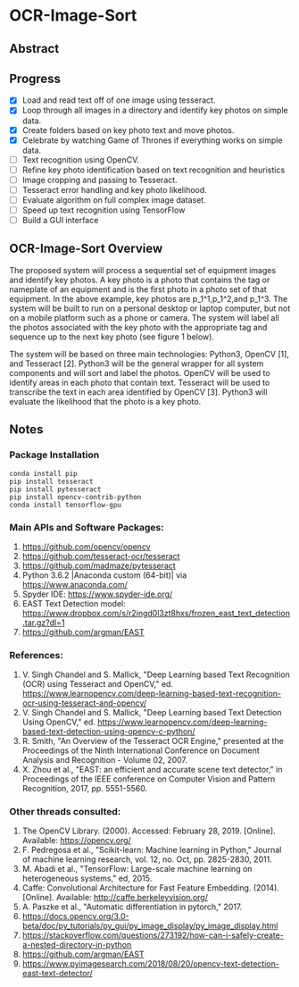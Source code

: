 # OCR-Image-Sort

## Abstract

## Progress
- [x] Load and read text off of one image using tesseract.
- [x] Loop through all images in a directory and identify key photos on simple data.
- [x] Create folders based on key photo text and move photos.
- [x] Celebrate by watching Game of Thrones if everything works on simple data.
- [ ] Text recognition using OpenCV.
- [ ] Refine key photo identification based on text recognition and heuristics
- [ ] Image cropping and passing to Tesseract.
- [ ] Tesseract error handling and key photo likelihood.
- [ ] Evaluate algorithm on full complex image dataset.
- [ ] Speed up text recognition using TensorFlow
- [ ] Build a GUI interface

## OCR-Image-Sort Overview
The proposed system will process a sequential set of equipment images and identify key photos. 
A key photo is a photo that contains the tag or nameplate of an equipment and is the first photo in a photo set of that equipment. 
In the above example, key photos are p_1^1,p_1^2,and p_1^3. 
The system will be built to run on a personal desktop or laptop computer, but not on a mobile platform such as a phone or camera. 
The system will label all the photos associated with the key photo with the appropriate tag and sequence up to the next key photo (see figure 1 below).

The system will be based on three main technologies: Python3, OpenCV [1], and Tesseract [2]. 
Python3 will be the general wrapper for all system components and will sort and label the photos. 
OpenCV will be used to identify areas in each photo that contain text. 
Tesseract will be used to transcribe the text in each area identified by OpenCV [3]. 
Python3 will evaluate the likelihood that the photo is a key photo. 

## Notes

### Package Installation
```
conda install pip
pip install tesseract
pip install pytesseract
pip install opencv-contrib-python
conda install tensorflow-gpu
```

### Main APIs and Software Packages:
1. https://github.com/opencv/opencv
2. https://github.com/tesseract-ocr/tesseract
3. https://github.com/madmaze/pytesseract
4. Python 3.6.2 |Anaconda custom (64-bit)| via https://www.anaconda.com/
5. Spyder IDE: https://www.spyder-ide.org/
6. EAST Text Detection model: https://www.dropbox.com/s/r2ingd0l3zt8hxs/frozen_east_text_detection.tar.gz?dl=1
7. https://github.com/argman/EAST

### References:
1. V. Singh Chandel and S. Mallick, "Deep Learning based Text Recognition (OCR) using Tesseract and OpenCV," ed. https://www.learnopencv.com/deep-learning-based-text-recognition-ocr-using-tesseract-and-opencv/
2. V. Singh Chandel and S. Mallick, "Deep Learning based Text Detection Using OpenCV," ed. https://www.learnopencv.com/deep-learning-based-text-detection-using-opencv-c-python/
3. R. Smith, "An Overview of the Tesseract OCR Engine," presented at the Proceedings of the Ninth International Conference on Document Analysis and Recognition - Volume 02, 2007.
4. X. Zhou et al., "EAST: an efficient and accurate scene text detector," in Proceedings of the IEEE conference on Computer Vision and Pattern Recognition, 2017, pp. 5551-5560.

### Other threads consulted:
1. The OpenCV Library. (2000). Accessed: February 28, 2019. [Online]. Available: https://opencv.org/
2. F. Pedregosa et al., "Scikit-learn: Machine learning in Python," Journal of machine learning research, vol. 12, no. Oct, pp. 2825-2830, 2011.
3. M. Abadi et al., "TensorFlow: Large-scale machine learning on heterogeneous systems," ed, 2015.
4. Caffe: Convolutional Architecture for Fast Feature Embedding. (2014). [Online]. Available: http://caffe.berkeleyvision.org/
5. A. Paszke et al., "Automatic differentiation in pytorch," 2017.
6. https://docs.opencv.org/3.0-beta/doc/py_tutorials/py_gui/py_image_display/py_image_display.html
7. https://stackoverflow.com/questions/273192/how-can-i-safely-create-a-nested-directory-in-python
8. https://github.com/argman/EAST
9. https://www.pyimagesearch.com/2018/08/20/opencv-text-detection-east-text-detector/